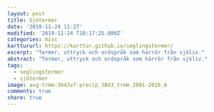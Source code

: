 ```yaml
---
layout: post
title: Sjötermer
date: '2019-11-24 11:27'
modified: '2019-11-24 T18:17:25.000Z'
categories: misc
karttururl: https://karttur.github.io/seglingstermer/
excerpt: "Termer, uttryck och ordspråk som härrör från sjöliv."
abstract: "Termer, uttryck och ordspråk som härrör från sjöliv."
tags:
  - seglingstermer
  - sjötermer
image: avg-trmm-3b43v7-precip_3B43_trmm_2001-2016_A
comments: true
share: true
---
```

